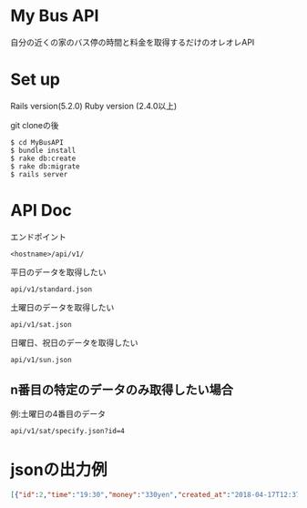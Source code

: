 # My Bus API
自分の近くの家のバス停の時間と料金を取得するだけのオレオレAPI
# Set up 
Rails version(5.2.0)
Ruby version (2.4.0以上)

git cloneの後
```
$ cd MyBusAPI
$ bundle install
$ rake db:create
$ rake db:migrate
$ rails server
```
# API Doc
エンドポイント
```
<hostname>/api/v1/
```
平日のデータを取得したい
```
api/v1/standard.json
```
土曜日のデータを取得したい
```
api/v1/sat.json
```
日曜日、祝日のデータを取得したい
```
api/v1/sun.json
```
## n番目の特定のデータのみ取得したい場合
例:土曜日の4番目のデータ
```
api/v1/sat/specify.json?id=4
```
# jsonの出力例
```json
[{"id":2,"time":"19:30","money":"330yen","created_at":"2018-04-17T12:37:44.052Z","updated_at":"2018-04-17T12:37:44.052Z"}]
```
